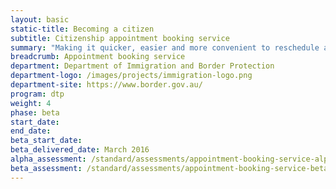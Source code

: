 ```yaml
---
layout: basic
static-title: Becoming a citizen
subtitle: Citizenship appointment booking service 
summary: "Making it quicker, easier and more convenient to reschedule a citizenship test appointment."
breadcrumb: Appointment booking service
department: Department of Immigration and Border Protection
department-logo: /images/projects/immigration-logo.png
department-site: https://www.border.gov.au/
program: dtp
weight: 4
phase: beta
start_date:
end_date: 
beta_start_date: 
beta_delivered_date: March 2016
alpha_assessment: /standard/assessments/appointment-booking-service-alpha/
beta_assessment: /standard/assessments/appointment-booking-service-beta/
---
```

